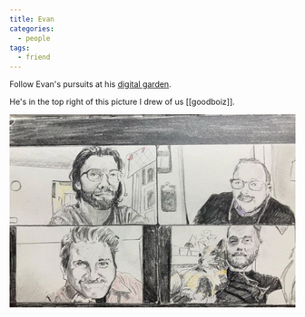 ```yaml
---
title: Evan
categories:
  - people
tags:
  - friend
---
```


Follow Evan's pursuits at his [digital garden](https://evans-thoughts-garden.onrender.com).

He's in the top right of this picture I drew of us [[goodboiz]].

![A pencil drawing of four guys in a grid from a Zoom call during the pandemic](/assets/notes/goodboiz.png)